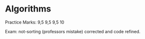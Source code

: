 # Algorithms

Practice Marks:
  9,5
  9,5
  9,5
  10
  
Exam: not-sorting (professors mistake) corrected and code refined.  
  
